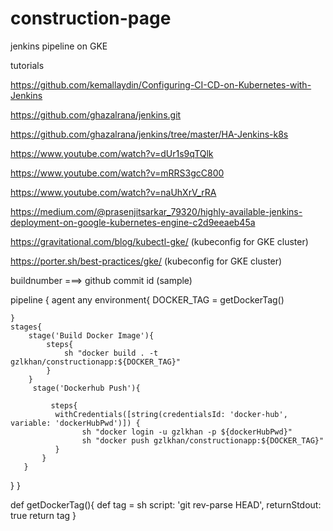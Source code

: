 # construction-page
jenkins pipeline on GKE


tutorials

https://github.com/kemallaydin/Configuring-CI-CD-on-Kubernetes-with-Jenkins

https://github.com/ghazalrana/jenkins.git

https://github.com/ghazalrana/jenkins/tree/master/HA-Jenkins-k8s

https://www.youtube.com/watch?v=dUr1s9qTQlk

https://www.youtube.com/watch?v=mRRS3gcC800

https://www.youtube.com/watch?v=naUhXrV_rRA

https://medium.com/@prasenjitsarkar_79320/highly-available-jenkins-deployment-on-google-kubernetes-engine-c2d9eeaeb45a

https://gravitational.com/blog/kubectl-gke/ (kubeconfig for GKE cluster)

https://porter.sh/best-practices/gke/   (kubeconfig for GKE cluster)




buildnumber ===> github commit id (sample)


pipeline {
    agent any
    environment{
        DOCKER_TAG = getDockerTag()
        
    }
    stages{
        stage('Build Docker Image'){
            steps{
                sh "docker build . -t gzlkhan/constructionapp:${DOCKER_TAG}"
            }
        }
         stage('Dockerhub Push'){
            
             steps{
              withCredentials([string(credentialsId: 'docker-hub', variable: 'dockerHubPwd')]) {
                    sh "docker login -u gzlkhan -p ${dockerHubPwd}"
                    sh "docker push gzlkhan/constructionapp:${DOCKER_TAG}"
              }
           }
       }
   }
}
    
       
        
   def getDockerTag(){
    def tag  = sh script: 'git rev-parse HEAD', returnStdout: true
    return tag
}

